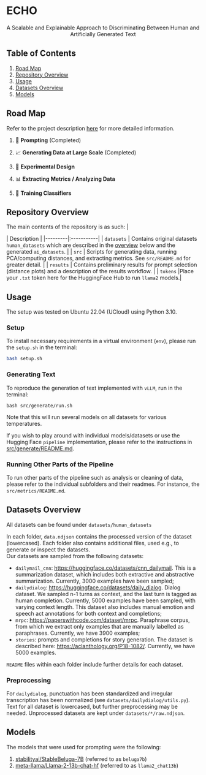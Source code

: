 # ECHO 
<p align="center">
A Scalable and Explainable Approach to Discriminating Between Human and Artificially Generated Text
</p>

## Table of Contents  
1. [Road Map](#road-map)
2. [Repository Overview](#repository-overview)  
3. [Usage](#Usage)
4. [Datasets Overview](#datasets-overview)
5. [Models](#models)

## Road Map 
Refer to the project description [here](https://cc.au.dk/en/clai/current-projects/a-scalable-and-explainable-approach-to-discriminating-between-human-and-artificially-generated-text) for more detailed information.

1. 🚀 **Prompting** (Completed)

2. 📈 **Generating Data at Large Scale** (Completed)

3. 🧪 **Experimental Design**

4. 📊 **Extracting Metrics / Analyzing Data**

5. 🤖 **Training Classifiers**

## Repository Overview
The main contents of the repository is as such:
| <div style="width:120px"></div>| Description |
|---------|:-----------|
| `datasets` | Contains original datasets `human_datasets` which are described in the [overview](#datasets-overview) below and the generated `ai_datasets`.        |
| `src` |  Scripts for generating data, running PCA/computing distances, and extracting metrics. See `src/README.md` for greater detail. |
| `results` | Contains preliminary results for prompt selection (distance plots) and a description of the results workflow. |
| `tokens` |Place your `.txt` token here for the HuggingFace Hub to run `llama2` models.|

## Usage 
The setup was tested on Ubuntu 22.04 (UCloud) using Python 3.10. 

### Setup 
To install necessary requirements in a virtual environment (`env`), please run the `setup.sh` in the terminal:
```bash
bash setup.sh
```
### Generating Text 
To reproduce the generation of text implemented with `vLLM`, run in the terminal:
```
bash src/generate/run.sh
```
Note that this will run several models on all datasets for various temperatures.

If you wish to play around with individual models/datasets or use the Hugging Face `pipeline` implementation, please refer to the instructions in [src/generate/README.md](/src/generate/README.md).

### Running Other Parts of the Pipeline
To run other parts of the pipeline such as analysis or cleaning of data, please refer to the individual subfolders and their readmes. For instance, the `src/metrics/README.md`. 

## Datasets Overview
All datasets can be found under `datasets/human_datasets`

In each folder, `data.ndjson` contains the processed version of the dataset (lowercased).
Each folder also contains additional files, used e.g., to generate or inspect the datasets. <br>
Our datasets are sampled from the following datasets:
- `dailymail_cnn`: https://huggingface.co/datasets/cnn_dailymail. This is a summarization dataset, which includes both extractive and abstractive summarization. Currently, 3000 examples have been sampled;
- `dailydialog`: https://huggingface.co/datasets/daily_dialog. Dialog dataset. We sampled n-1 turns as context, and the last turn is tagged as human completion. Currently, 5000 examples have been sampled, with varying context length. This dataset also includes manual emotion and speech act annotations for both context and completions;
- `mrpc`: https://paperswithcode.com/dataset/mrpc. Paraphrase corpus, from which we extract only examples that are manually labelled as paraphrases. Currently, we have 3900 examples;
- `stories`: prompts and completions for story generation. The dataset is described here: https://aclanthology.org/P18-1082/. Currently, we have 5000 examples.

`README` files within each folder include further details for each dataset.

### Preprocessing
For `dailydialog`, punctuation has been standardized and irregular transcription has been normalized (see `datasets/dailydialog/utils.py`).
Text for all dataset is lowercased, but further preprocessing may be needed.
Unprocessed datasets are kept under `datasets/*/raw.ndjson`.

## Models 
The models that were used for prompting were the following: 
1. [stabilityai/StableBeluga-7B](https://huggingface.co/stabilityai/StableBeluga-7B) (referred to as `beluga7b`)
2. [meta-llama/Llama-2-13b-chat-hf](https://huggingface.co/meta-llama/Llama-2-13b-chat-hf) (referred to as `llama2_chat13b`)